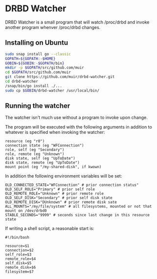 
# DRBD Watcher

DRBD Watcher is a small program that will watch /proc/drbd and invoke
another program whenver /proc/drbd changes.

## Installing on Ubuntu

```bash
sudo snap install go --classic
GOPATH=${GOPATH:-$HOME}
GOBIN=${GOBIN:-$GOPATH/bin}
mkdir -p $GOPATH/src/github.com/muir
cd $GOPATH/src/github.com/muir
git clone https://github.com/muir/drbd-watcher.git
cd drbd-watcher
/snap/bin/go install ./...
sudo cp $GOBIN/drbd-watcher /usr/local/bin/
```

## Running the watcher

The watcher isn't much use without a program to invoke upon change.

The program will be executed with the following arguments in addition to whatever
is specified when invoking the watcher:

	resource (eg "r0")
	connection state (eg "WFConnection")
	role, self (eg "Secondary")
	role, remote (eg "Unknown")
	disk state, self (eg "UpToDate")
	disk state, remote (eg "UpToDate")
	mount point (eg "/my-shared-disk", if kwown)

In addition the following environment variables will be set:

	OLD_CONNECTED_STATE="WFConnection" # prior connection status"
	OLD_SELF_ROLE="Primary" # prior self role
	OLD_REMOTE_ROLE="Unknown" # prior remote role
	OLD_SELF_DISK="Secondary" # prior self disk state
	OLD_REMOTE_DISK="DUnknown" # prior remote disk sate
	ALL_MOUNTS="/my/file/system" # all filesystems, mounted or not that mount on /dev/drbd0
	STABLE_SECONDS="9999" # seconds since last change in this resource state

If writing a shell script, a reasonable start is:

	#!/bin/bash

	resource=$1
	connection=$2
	self_role=$3
	remote_role=$4
	self_disk=$5
	remote_disk=$6
	filesystem=$7


